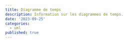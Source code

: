 ```yaml
---
title: Diagramme de temps
description: Information sur les diagrammes de temps.
date: '2023-09-25'
categories:
  - uml
published: true
---
```

